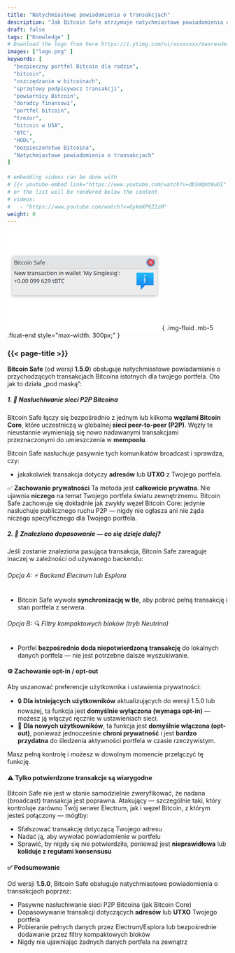```yaml
---
title: "Natychmiastowe powiadomienia o transakcjach"
description: "Jak Bitcoin Safe otrzymuje natychmiastowe powiadomienia o transakcjach"
draft: false
tags: ["Knowledge" ]
# Download the logo from here https://i.ytimg.com/vi/xxxxxxxx/maxresdefault.jpg
images: ["logo.png" ]
keywords: [
  "bezpieczny portfel Bitcoin dla rodzin",
  "bitcoin",
  "oszczędzanie w bitcoinach",
  "sprzętowy podpisywacz transakcji",
  "powiernicy Bitcoin",
  "doradcy finansowi",
  "portfel bitcoin",
  "trezor",
  "bitcoin w USA",
  "BTC",
  "HODL",
  "bezpieczeństwo Bitcoina",
  "Natychmiastowe powiadomienia o transakcjach"
]

# embedding videos can be done with 
# {{< youtube-embed link="https://www.youtube.com/watch?v=dbSmQmt0uDI" >}}
# or the list will be rendered below the content
# videos:
#   - "https://www.youtube.com/watch?v=GykmXP6Z1zM"
weight: 0
---
```




![](logo.png)
{ .img-fluid .mb-5 .float-end style="max-width: 300px;" }


### {{< page-title >}}  
 
  


**Bitcoin Safe** (od wersji **1.5.0**) obsługuje natychmiastowe powiadamianie o przychodzących transakcjach Bitcoina istotnych dla twojego portfela. Oto jak to działa „pod maską”:




##### 1. 📡 Nasłuchiwanie sieci P2P Bitcoina

Bitcoin Safe łączy się bezpośrednio z jednym lub kilkoma **węzłami Bitcoin Core**, które uczestniczą w globalnej **sieci peer-to-peer (P2P)**. Węzły te nieustannie wymieniają się nowo nadawanymi transakcjami przeznaczonymi do umieszczenia w **mempoolu**.

Bitcoin Safe nasłuchuje pasywnie tych komunikatów broadcast i sprawdza, czy:

* jakakolwiek transakcja dotyczy **adresów** lub **UTXO** z Twojego portfela.

✅ **Zachowanie prywatności**
Ta metoda jest **całkowicie prywatna**. Nie ujawnia **niczego** na temat Twojego portfela światu zewnętrznemu.
Bitcoin Safe zachowuje się dokładnie jak zwykły węzeł Bitcoin Core: jedynie nasłuchuje publicznego ruchu P2P — nigdy nie ogłasza ani nie żąda niczego specyficznego dla Twojego portfela.



##### 2. 🧠 Znaleziono dopasowanie — co się dzieje dalej?

Jeśli zostanie znaleziona pasująca transakcja, Bitcoin Safe zareaguje inaczej w zależności od używanego backendu:

###### Opcja A: ⚡ Backend Electrum lub Esplora

* Bitcoin Safe wywoła **synchronizację w tle**, aby pobrać pełną transakcję i stan portfela z serwera.

###### Opcja B: 🔍 Filtry kompaktowych bloków (tryb Neutrino)

* Portfel **bezpośrednio doda niepotwierdzoną transakcję** do lokalnych danych portfela — nie jest potrzebne dalsze wyszukiwanie.



#### ⚙️ Zachowanie opt-in / opt-out

Aby uszanować preferencje użytkownika i ustawienia prywatności:

* 🔒 **Dla istniejących użytkowników** aktualizujących do wersji 1.5.0 lub nowszej, ta funkcja jest **domyślnie wyłączona (wymaga opt-in)** — możesz ją włączyć ręcznie w ustawieniach sieci.
* 🚀 **Dla nowych użytkowników**, ta funkcja jest **domyślnie włączona (opt-out)**, ponieważ jednocześnie **chroni prywatność** i jest **bardzo przydatna** do śledzenia aktywności portfela w czasie rzeczywistym.

Masz pełną kontrolę i możesz w dowolnym momencie przełączyć tę funkcję.
 
 


#### ⚠️ Tylko potwierdzone transakcje są wiarygodne

Bitcoin Safe nie jest w stanie samodzielnie zweryfikować, że nadana (broadcast) transakcja jest poprawna. Atakujący — szczególnie taki, który kontroluje zarówno Twój serwer Electrum, jak i węzeł Bitcoin, z którym jesteś połączony — mógłby:

* Sfałszować transakcję dotyczącą Twojego adresu
* Nadać ją, aby wywołać powiadomienie w portfelu
* Sprawić, by nigdy się nie potwierdziła, ponieważ jest **nieprawidłowa** lub **koliduje z regułami konsensusu**


  


#### ✅ Podsumowanie

Od wersji **1.5.0**, Bitcoin Safe obsługuje natychmiastowe powiadomienia o transakcjach poprzez:

* Pasywne nasłuchiwanie sieci P2P Bitcoina (jak Bitcoin Core)
* Dopasowywanie transakcji dotyczących **adresów** lub **UTXO** Twojego portfela
* Pobieranie pełnych danych przez Electrum/Esplora lub bezpośrednie dodawanie przez filtry kompaktowych bloków
* Nigdy nie ujawniając żadnych danych portfela na zewnątrz